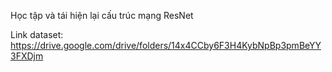 Học tập và tái hiện lại cấu trúc mạng ResNet

Link dataset: https://drive.google.com/drive/folders/14x4CCby6F3H4KybNpBp3pmBeYY3FXDjm
